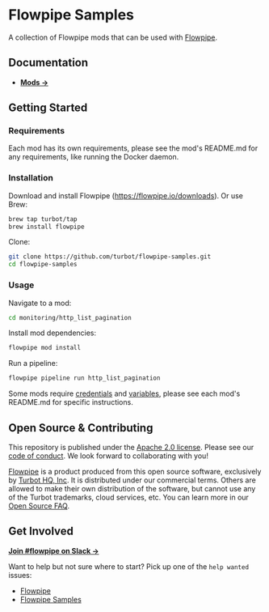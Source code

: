 # Flowpipe Samples

A collection of Flowpipe mods that can be used with [Flowpipe](https://flowpipe.io).

## Documentation

- **[Mods →](https://hub.flowpipe.io/?type=sample#search)**

## Getting Started

### Requirements

Each mod has its own requirements, please see the mod's README.md for any requirements, like running the Docker daemon.

### Installation

Download and install Flowpipe (https://flowpipe.io/downloads). Or use Brew:

```sh
brew tap turbot/tap
brew install flowpipe
```

Clone:

```sh
git clone https://github.com/turbot/flowpipe-samples.git
cd flowpipe-samples
```

### Usage

Navigate to a mod:

```sh
cd monitoring/http_list_pagination
```

Install mod dependencies:

```sh
flowpipe mod install
```

Run a pipeline:

```sh
flowpipe pipeline run http_list_pagination
```

Some mods require [credentials](https://flowpipe.io/docs/run/credentials) and [variables](https://flowpipe.io/docs/build/mod-variables), please see each mod's README.md for specific instructions.

## Open Source & Contributing

This repository is published under the [Apache 2.0 license](https://www.apache.org/licenses/LICENSE-2.0). Please see our [code of conduct](https://github.com/turbot/.github/blob/main/CODE_OF_CONDUCT.md). We look forward to collaborating with you!

[Flowpipe](https://flowpipe.io) is a product produced from this open source software, exclusively by [Turbot HQ, Inc](https://turbot.com). It is distributed under our commercial terms. Others are allowed to make their own distribution of the software, but cannot use any of the Turbot trademarks, cloud services, etc. You can learn more in our [Open Source FAQ](https://turbot.com/open-source).

## Get Involved

**[Join #flowpipe on Slack →](https://flowpipe.io/community/join)**

Want to help but not sure where to start? Pick up one of the `help wanted` issues:

- [Flowpipe](https://github.com/turbot/flowpipe/labels/help%20wanted)
- [Flowpipe Samples](https://github.com/turbot/flowpipe-samples/labels/help%20wanted)
